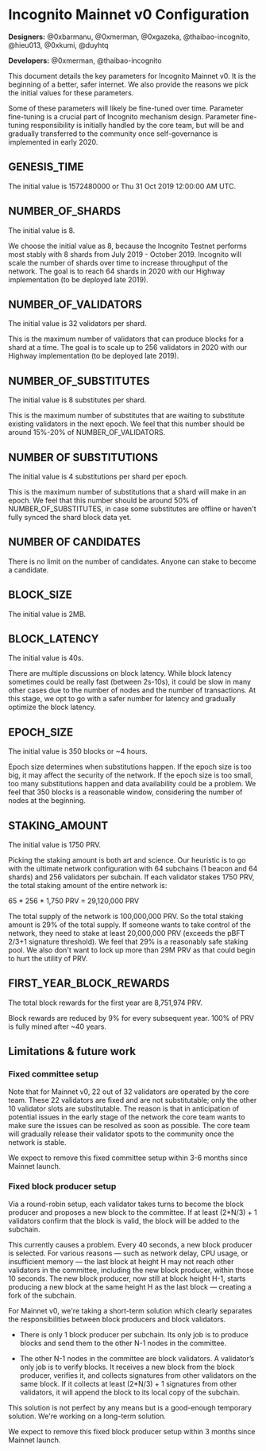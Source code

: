 # Incognito Mainnet v0 Configuration

**Designers:** @0xbarmanu, @0xmerman, @0xgazeka, @thaibao-incognito, @hieu013, @0xkumi, @duyhtq

**Developers:** @0xmerman, @thaibao-incognito

This document details the key parameters for Incognito Mainnet v0. It is the beginning of a better, safer internet. We also provide the reasons we pick the initial values for these parameters.

Some of these parameters will likely be fine-tuned over time. Parameter fine-tuning is a crucial part of Incognito mechanism design. Parameter fine-tuning responsibility is initially handled by the core team, but will be and gradually transferred to the community once self-governance is implemented in early 2020.

## GENESIS_TIME

The initial value is 1572480000 or Thu 31 Oct 2019 12:00:00 AM UTC.

## NUMBER_OF_SHARDS

The initial value is 8.

We choose the initial value as 8, because the Incognito Testnet performs most stably with 8 shards from July 2019 - October 2019. Incognito will scale the number of shards over time to increase throughput of the network. The goal is to reach 64 shards in 2020 with our Highway implementation (to be deployed late 2019).

## NUMBER_OF_VALIDATORS  

The initial value is 32 validators per shard.

This is the maximum number of validators that can produce blocks for a shard at a time. The goal is to scale up to 256 validators in 2020 with our Highway implementation (to be deployed late 2019).

## NUMBER_OF_SUBSTITUTES

The initial value is 8 substitutes per shard.

This is the maximum number of substitutes that are waiting to substitute existing validators in the next epoch. We feel that this number should be around 15%-20% of NUMBER_OF_VALIDATORS.

## NUMBER OF SUBSTITUTIONS

The initial value is 4 substitutions per shard per epoch.

This is the maximum number of substitutions that a shard will make in an epoch. We feel that this number should be around 50% of NUMBER_OF_SUBSTITUTES, in case some substitutes are offline or haven't fully synced the shard block data yet.

## NUMBER OF CANDIDATES

There is no limit on the number of candidates.  Anyone can stake to become a candidate.

## BLOCK_SIZE

The initial value is 2MB.

## BLOCK_LATENCY

The initial value is 40s.

There are multiple discussions on block latency. While block latency sometimes could be really fast (between 2s-10s), it could be slow in many other cases due to the number of nodes and the number of transactions. At this stage, we opt to go with a safer number for latency and gradually optimize the block latency.

## EPOCH_SIZE

The initial value is 350 blocks or ~4 hours.

Epoch size determines when substitutions happen. If the epoch size is too big, it may affect the security of the network. If the epoch size is too small, too many substitutions happen and data availability could be a problem. We feel that 350 blocks is a reasonable window, considering the number of nodes at the beginning.

## STAKING_AMOUNT

The initial value is 1750 PRV.

Picking the staking amount is both art and science. Our heuristic is to go with the ultimate network configuration with 64 subchains (1 beacon and 64 shards) and 256 validators per subchain.  If each validator stakes 1750 PRV, the total staking amount of the entire network is:

65 * 256 * 1,750 PRV = 29,120,000 PRV

The total supply of the network is 100,000,000 PRV.  So the total staking amount is 29% of the total supply. If someone wants to take control of the network, they need to stake at least 20,000,000 PRV (exceeds the pBFT 2/3+1 signature threshold). We feel that 29% is a reasonably safe staking pool. We also don't want to lock up more than 29M PRV as that could begin to hurt the utility of PRV.

## FIRST_YEAR_BLOCK_REWARDS

The total block rewards for the first year are 8,751,974 PRV.  

Block rewards are reduced by 9% for every subsequent year. 100% of PRV is fully mined after ~40 years.

## Limitations & future work

### Fixed committee setup

Note that for Mainnet v0, 22 out of 32 validators are operated by the core team. These 22 validators are fixed and are not substitutable; only the other 10 validator slots are substitutable. The reason is that in anticipation of potential issues in the early stage of the network the core team wants to make sure the issues can be resolved as soon as possible. The core team will gradually release their validator spots to the community once the network is stable.

We expect to remove this fixed committee setup within 3-6 months since Mainnet launch.

### Fixed block producer setup

Via a round-robin setup, each validator takes turns to become the block producer and proposes a new block to the committee. If at least (2*N/3) + 1 validators confirm that the block is valid, the block will be added to the subchain.

This currently causes a problem. Every 40 seconds, a new block producer is selected. For various reasons — such as network delay, CPU usage, or insufficient memory — the last block at height H may not reach other validators in the committee, including the new block producer, within those 10 seconds. The new block producer, now still at block height H-1, starts producing a new block at the same height H as the last block — creating a fork of the subchain.

For Mainnet v0, we're taking a short-term solution which clearly separates the responsibilities between block producers and block validators.

* There is only 1 block producer per subchain. Its only job is to produce blocks and send them to the other N-1 nodes in the committee.

* The other N-1 nodes in the committee are block validators. A validator’s only job is to verify blocks. It receives a new block from the block producer, verifies it, and collects signatures from other validators on the same block. If it collects at least (2*N/3) + 1 signatures from other validators, it will append the block to its local copy of the subchain.

This solution is not perfect by any means but is a good-enough temporary solution. We're working on a long-term solution.

We expect to remove this fixed block producer setup within 3 months since Mainnet launch.
